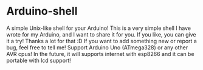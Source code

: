 # Arduino-shell
A simple Unix-like shell for your Arduino!
This is a very simple shell I have wrote for my Arduino, and I want to share it for you. If you like, you can give it a try! Thanks a lot for that :D
If you want to add something new or report a bug, feel free to tell me!
Support Arduino Uno (ATmega328) or any other AVR cpus!
In the future, it will supports internet with esp8266 and it can be portable with lcd support!

